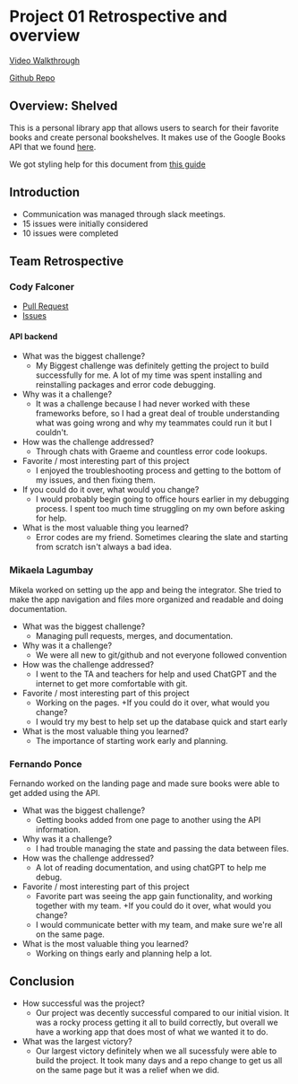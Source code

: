 # Project 01 Retrospective and overview

[Video Walkthrough](https://www.youtube.com/watch?v=o-YBDTqX_ZU) 
<!-- Ads have really ruined rick-rolling. -->
[Github Repo](https://github.com/mikalagumbay/Shelved)

## Overview: Shelved
This is a personal library app that allows users to search for their favorite books and create personal bookshelves. It makes use of the Google Books API that we found [here](https://developers.google.com/books).

We got styling help for this document from [this guide](https://docs.github.com/en/get-started/writing-on-github/getting-started-with-writing-and-formatting-on-github/basic-writing-and-formatting-syntax)

## Introduction

* Communication was managed through slack meetings. 
* 15 issues were initially considered
* 10 issues were completed

## Team Retrospective

### Cody Falconer

- [Pull Request](https://github.com/mikalagumbay/Shelved/pull/13)
- [Issues](https://github.com/mikalagumbay/Shelved/issues?q=is%3Aissue+is%3Aclosed)

#### API backend

+ What was the biggest challenge? 
  + My Biggest challenge was definitely getting the project to build successfully for me. A lot of my time was spent installing and reinstalling packages and error code debugging. 
+ Why was it a challenge?
  + It was a challenge because I had never worked with these frameworks before, so I had a great deal of trouble understanding what was going wrong and why my teammates could run it but I couldn't.
+ How was the challenge addressed?
  + Through chats with Graeme and countless error code lookups. 
+ Favorite / most interesting part of this project
  + I enjoyed the troubleshooting process and getting to the bottom of my issues, and then fixing them.
+ If you could do it over, what would you change?
  + I would probably begin going to office hours earlier in my debugging process. I spent too much time struggling on my own before asking for help. 
+ What is the most valuable thing you learned?
  + Error codes are my friend. Sometimes clearing the slate and starting from scratch isn't always a bad idea.

### Mikaela Lagumbay
Mikela worked on setting up the app and being the integrator. She tried to make the app navigation and files more organized and readable and doing documentation.

+ What was the biggest challenge?
    + Managing pull requests, merges, and documentation.
+ Why was it a challenge?
    + We were all new to git/github and not everyone followed convention
+ How was the challenge addressed?
    + I went to the TA and teachers for help and used ChatGPT and the internet to get more comfortable with git.      
+ Favorite / most interesting part of this project
    + Working on the pages.
+If you could do it over, what would you change?
    + I would try my best to help set up the database quick and start early   
+ What is the most valuable thing you learned?
    + The importance of starting work early and planning.

### Fernando Ponce
Fernando worked on the landing page and made sure books were able to get added using the API.

+ What was the biggest challenge?
    + Getting books added from one page to another using the API information. 
+ Why was it a challenge?
    + I had trouble managing the state and passing the data between files.
+ How was the challenge addressed?
    + A lot of reading documentation, and using chatGPT to help me debug. 
+ Favorite / most interesting part of this project
    + Favorite part was seeing the app gain functionality, and working together with my team.
+If you could do it over, what would you change?
    + I would communicate better with my team, and make sure we're all on the same page.
+ What is the most valuable thing you learned?
    + Working on things early and planning help a lot.


## Conclusion

- How successful was the project?
  - Our project was decently successful compared to our initial vision. It was a rocky process getting it all to build correctly, but overall we have a working app that does most of what we wanted it to do. 
- What was the largest victory?
  - Our largest victory definitely when we all sucessfuly were able to build the project. It took many days and a repo change to get us all on the same page but it was a relief when we did. 

